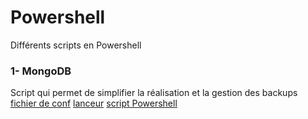 # Powershell
Différents scripts en Powershell

### 1- MongoDB
Script qui permet de simplifier la réalisation et la gestion des backups
[fichier de conf](mongodb_backup/parameters.ini)
[lanceur](mongodb_backup/start_backup.bat)
[script Powershell](mongodb_backup/start_backup.ps1)
